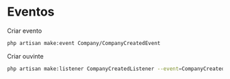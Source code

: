 # Eventos

Criar evento

```bash
php artisan make:event Company/CompanyCreatedEvent
```

Criar ouvinte

```bash
php artisan make:listener CompanyCreatedListener --event=CompanyCreatedEvent
```